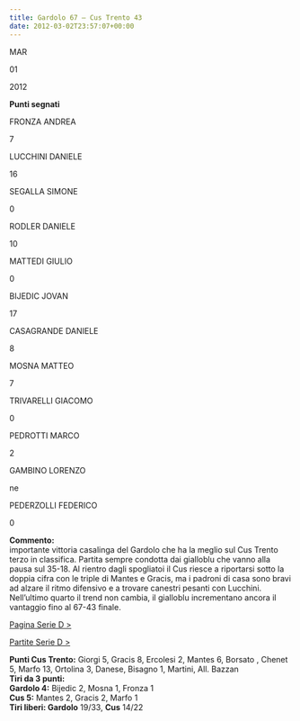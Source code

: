 ```yaml
---
title: Gardolo 67 – Cus Trento 43
date: 2012-03-02T23:57:07+00:00
---
```

MAR

01

2012

**Punti segnati**

FRONZA ANDREA

7

LUCCHINI DANIELE

16

SEGALLA SIMONE

0

RODLER DANIELE

10

MATTEDI GIULIO

0

BIJEDIC JOVAN

17

CASAGRANDE DANIELE

8

MOSNA MATTEO

7

TRIVARELLI GIACOMO

0

PEDROTTI MARCO

2

GAMBINO LORENZO

ne

PEDERZOLLI FEDERICO

0

**Commento:**  
importante vittoria casalinga del Gardolo che ha la meglio sul Cus Trento terzo in classifica. Partita sempre condotta dai gialloblu che vanno alla pausa sul 35-18. Al rientro dagli spogliatoi il Cus riesce a riportarsi sotto la doppia cifra con le triple di Mantes e Gracis, ma i padroni di casa sono bravi ad alzare il ritmo difensivo e a trovare canestri pesanti con Lucchini. Nell’ultimo quarto il trend non cambia, il gialloblu incrementano ancora il vantaggio fino al 67-43 finale.

[Pagina Serie D >](http://www.basketgardolo.it/serie-d)

[Partite Serie D >](http://www.basketgardolo.it/?tag=serie-d&cat=11)

**Punti Cus Trento:** Giorgi 5, Gracis 8, Ercolesi 2, Mantes 6, Borsato , Chenet 5, Marfo 13, Ortolina 3, Danese, Bisagno 1, Martini, All. Bazzan  
**Tiri da 3 punti:**  
**Gardolo 4:** Bijedic 2, Mosna 1, Fronza 1  
**Cus 5:** Mantes 2, Gracis 2, Marfo 1  
**Tiri liberi: Gardolo** 19/33, **Cus** 14/22